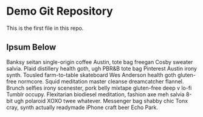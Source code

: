 # Demo Git Repository

This is the first file in this repo.

## Ipsum Below

Banksy seitan single-origin coffee Austin, tote bag freegan Cosby sweater salvia. Plaid distillery health goth, ugh PBR&B tote bag Pinterest Austin irony synth. Tousled farm-to-table skateboard Wes Anderson health goth gluten-free normcore. Squid meditation master cleanse dreamcatcher flannel. Brunch selfies irony scenester, pork belly mixtape gluten-free deep v lo-fi Tumblr occupy. Flexitarian biodiesel meditation, fashion axe meh salvia 8-bit ugh polaroid XOXO twee whatever. Messenger bag shabby chic Tonx cray, synth actually readymade iPhone craft beer Echo Park.

